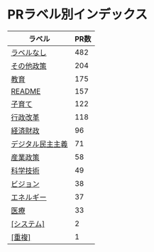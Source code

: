 # PRラベル別インデックス

| ラベル | PR数 |
|--------|------|
| [ラベルなし](label_ラベルなし.md) | 482 |
| [その他政策](label_その他政策.md) | 204 |
| [教育](label_教育.md) | 175 |
| [README](label_README.md) | 157 |
| [子育て](label_子育て.md) | 122 |
| [行政改革](label_行政改革.md) | 118 |
| [経済財政](label_経済財政.md) | 96 |
| [デジタル民主主義](label_デジタル民主主義.md) | 71 |
| [産業政策](label_産業政策.md) | 58 |
| [科学技術](label_科学技術.md) | 49 |
| [ビジョン](label_ビジョン.md) | 38 |
| [エネルギー](label_エネルギー.md) | 37 |
| [医療](label_医療.md) | 33 |
| [[システム]](label_[システム].md) | 2 |
| [[重複]](label_[重複].md) | 1 |
